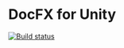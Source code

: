 # DocFX for Unity

[![Build status](https://ci.appveyor.com/api/projects/status/5ot9vxim0k045g7g?svg=true)](https://ci.appveyor.com/project/NormandErwan/docfxunity)